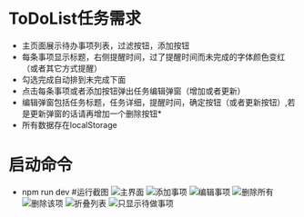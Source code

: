 # ToDoList任务需求
* 主页面展示待办事项列表，过滤按钮，添加按钮
* 每条事项显示标题，右侧提醒时间，过了提醒时间而未完成的字体颜色变红（或者其它方式提醒）
* 勾选完成自动排到未完成下面
* 点击每条事项或者添加按钮弹出任务编辑弹窗（增加或者更新）
* 编辑弹窗包括任务标题，任务详细，提醒时间，确定按钮（或者更新按钮）,若是更新弹窗的话请再增加一个删除按钮* 
* 所有数据存在localStorage
# 启动命令
* npm run dev
#运行截图
![主界面](https://github.com/linzelong95/ToDoList/tree/master/picture/main.png)
![添加事项](https://github.com/linzelong95/ToDoList/tree/master/picture/add.png)
![编辑事项](https://github.com/linzelong95/ToDoList/tree/master/picture/edit.png)
![删除所有](https://github.com/linzelong95/ToDoList/tree/master/picture/deleteAll.png)
![删除该项](https://github.com/linzelong95/ToDoList/tree/master/picture/deleteOne.png)
![折叠列表](https://github.com/linzelong95/ToDoList/tree/master/picture/roll.png)
![只显示待做事项](https://github.com/linzelong95/ToDoList/tree/master/picture/willdo.png)

